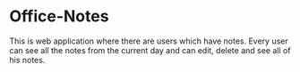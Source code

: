 # Office-Notes
This is web application where there are users which have notes. Every user can see all the notes from the current day and can edit, delete and see all of his notes.
